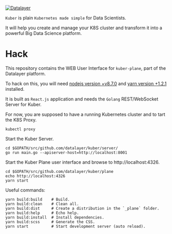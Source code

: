 [![Datalayer](http://datalayer.io/img/logo-datalayer-horizontal.png)](http://datalayer.io)

`Kuber` is plain `Kubernetes made simple` for Data Scientists.

It will help you create and manage your K8S cluster and transform it into a powerful Big Data Science platform.

# Hack

This repository contains the WEB User Interface for `kuber-plane`, part of the Datalayer platform.

To hack on this, you will need [nodejs version +v8.7.0](https://nodejs.org/en/download) and [yarn version +1.2.1](https://yarnpkg.com/lang/en/docs/install) installed.

It is built as `React.js` application and needs the `Golang` REST/WebSocket Server for Kuber.

For now, you are supposed to have a running Kubernetes cluster and to tart the K8S Proxy.

```shell
kubectl proxy
```

Start the Kuber Server.

```shell
cd $GOPATH/src/github.com/datalayer/kuber/server/
go run main.go --apiserver-host=http://localhost:8001
```

Start the Kuber Plane user interface and browse to http://localhost:4326.

```shell
cd $GOPATH/src/github.com/datalayer/kuber/plane
echo http://localhost:4326
yarn start
```

Useful commands:

```shell
yarn build:build    # Build.
yarn build:clean    # Clean all.
yarn build:dist     # Create a distribution in the `_plane` folder.
yarn build:help     # Echo help.
yarn build:install  # Install dependencies.
yarn build:scss     # Generate the CSS.
yarn start          # Start development server (auto reload).
```
